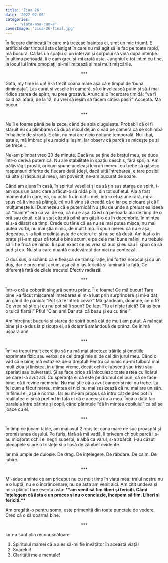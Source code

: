 ```yaml
---
title: 'Ziua 26'
date: '2022-02-06'
categories:
    - 'viata-asa-cum-e'
coverImage: 'ziua-26-final.jpg'
---
```


În fiecare dimineață în care mă trezesc înaintea ei, simt un mic triumf. E artificial dar timpul ăsta câștigat în care nu mă agit să le fac pe toate rapid, mă bucură. Că las un spațiu și un interval și corpului să vină după intenție. În ultima perioadă, îi e cam greu și-mi arată asta. Junghiul e tot intim cu tine, la locul lui între omoplați, și-mi limitează și mai mult mișcările.

<p style="text-align: center;">***</p>

Gata, my time is up! S-a trezit coana mare așa că e timpul de ‘bună dimineața”. Las curat și veselie în cameră, să o învelească puțin și să-i mai ridice starea de spirit, nu prea grozavă. Arunc și o încercare timidă: “va fi cald azi afară, pe la 12, nu vrei să ieșim să facem câțiva pași?” Acceptă. Mă bucur.

<p style="text-align: center;">***</p>

Nu îi e foame până pe la zece, când de abia ciugulește. Probabil că oi fi stăruit eu cu plimbarea că după micul dejun o văd pe cameră că se schimbă în hainele de stradă. E clar, nu mai are nicio noțiune temporală. Nu-i bai, asta e, mă îmbrac și eu rapid și ieșim. Iar observ că parcă se micește pe zi ce trece...

Ne-am plimbat vreo 20 de minute. Dacă nu se ține de brațul meu, se duce într-o derivă puternică. Nu are stabilitate în spațiu deschis, fără sprijin. Am pălăvrăgit prostii, oricum spune aceleași lucruri mereu, eu trebe să găsesc raspunsuri diferite de fiecare dată (deși, dacă uită întrebarea, e tare posibil să uite și răspunsul meu), am povestit, ne-am bucurat de soare.

Când am ajuns în casă, în spiritul veseliei și ca să țin sus starea de spirit, i-am spus un banc care a făcut-o să râdă plin, din tot sufletul. Ăla a fost momentul în care, ea, cu ochii fix în ochii mei, într-o efuziune rară, mi-a spus că îi vine să plângă, că nu îi vine să creadă că e iar pe picioare și că îi mulțumește lui Dumnezeu că e puternică! Nu știu de unde a preluat ea ideea că “înainte” era ca vai de ea, că nu e așa. Cred că perioada aia de timp de o oră sau două, cât a stat căzută până am găsit-o eu în decembrie, în mintea ei s-a dilatat ca timp. Crede cu tărie că ea nu se mai putea mișca, nu mai putea vorbi, nu mai știa nimic, de mult timp. Îi spun mereu că nu e așa, degeaba, s-a lipit credința asta de creierul ei și nu se dă dusă. Am luat-o în brațe și i-am spus că totul e bine acum, e pe cele mai bune mâini, nu trebuie să îi fie frică de nimic. Îi spun exact ce aș vrea să aud și eu sau îi spun ca să aud și eu. Nu știu care nuanță e adevărată dar nici nu contează.

O dus sus, o schimb că e fleașcă de transpirație, îmi forțez norocul și cu un duș, dar e prea mult acum, așa că o las fericită și luminată la față. Ce diferență fată de zilele trecute! Efectiv radiază!

<p style="text-align: center;">***</p>

Într-o oră a coborât singură pentru prânz. Îi e foame! Ce mă bucur! Tare bine i-a făcut mișcarea! Întrebarea ei m-a luat prin surprindere și mi-a dat un gând de panică: “Pot să te întreb ceva?” Mă gândeam, doamne, ce o fi? Ce vrea să știe și eu nu pot să îi spun? De fapt “Tu ai niște țuică? Că aș bea o țuică fiartă!” Pfiu! “Clar, am! Dar stai că beau și eu cu tine!”

Am întreținut bucuria și starea de spirit bună cât de mult am putut. A mâncat bine și s-a dus la pisicuța ei, să doarmă amândouă de prânz. Ce inimă ușoară am!

<p style="text-align: center;">***</p>

Îmi va trebui mult exercițiu să nu mă mai afecteze trăirile și emoțiile exprimate fizic sau verbal de cei dragi mie și de cei din jurul meu. Când o văd că e bine, mă extaziez de-a dreptul! Pentru că nimic nu-mi tulbură mai mult ziua și liniștea, în ultima vreme, decât ochii ei absenți sau triști sau speriați sau bulversați. Și aș face orice să înlocuiesc toate astea cu licărul pe care l-a avut azi. Cu speranța ei că este pe drumul cel bun, că se face bine, că îi revine memoria. Nu mai știe că a avut cancer și nici nu trebe. La fel cum a făcut mereu, mintea ei nici nu mai sesizează că nu mai are un sân. În filmul ei, așa e normal. Iar eu mi-am propus să intru cât de des pot în realitatea ei și să pretind în fața ei că e aceeași cu a mea. Încă o dată fac paralela între părinte și copil, când părintele “dă în mintea copilului” ca să se joace cu el.

<p style="text-align: center;">***</p>

În timp ce jucam table, am mai avut 2 reușite: cana mare de suc proaspăt și promisiunea dușului. Pe furiș, fără să mă vadă, îi priveam chipul: parcă i s-au micșorat ochii ei negri superbi, e albă ca varul, s-a zbârcit, i-au căzut pleoapele și are o tristețe și o lipsă de zâmbet evidente.

Iar mă umple de duioșie. De drag. De înțelegere. De răbdare. De calm. De iubire.

<p style="text-align: center;">***</p>

Mi-aduc aminte ce am priceput nu cu mult timp în viața mea: traiul nostru nu e o luptă, nu e o încrâncenare, nu de asta am venit aici. Am citit undeva și mi-a plăcut tare esența asta: \***\*am venit să fim liberi și fericiți. Când înțelegem că ăsta e un proces și nu o concluzie, începem să fim. Liberi și fericiti.\*\***

Am pregătit-o pentru somn, este primenită din toate punctele de vedere. Cred că o să doarmă bine.

<p style="text-align: center;">***</p>

Iar eu sunt plin recunoscătoare:

1. Spiritului mamei că a ales să-mi fie învățător în această viață!
2. Soarelui!
3. Clarității mele mentale!
